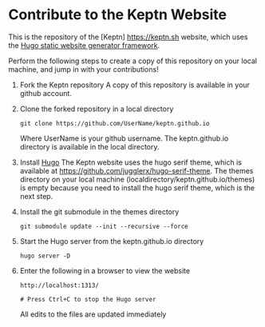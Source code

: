# Contribute to the Keptn Website

This is the repository of the [Keptn] https://keptn.sh website, which uses the [Hugo static website generator framework](http://gohugo.io). 

Perform the following steps to create a copy of this repository on your local machine, and jump in with your contributions!

1. Fork the Keptn repository
	A copy of this repository is available in your github account.

1. Clone the forked repository in a local directory
    ```
    git clone https://github.com/UserName/keptn.github.io
    ``` 
	Where UserName is your github username. The keptn.github.io directory is available in the local directory.
	
1. Install [Hugo](http://gohugo.io)
	The Keptn website uses the hugo serif theme, which is available at https://github.com/jugglerx/hugo-serif-theme. The themes directory on your local machine (localdirectory/keptn.github.io/themes) is empty because you need to install the hugo serif theme, which is the next step.

1. Install the git submodule in the themes directory
    ```
    git submodule update --init --recursive --force
    ```
1. Start the Hugo server from the keptn.github.io directory
    ```
    hugo server -D    
    ```
1. Enter the following in a browser to view the website
    ```
    http://localhost:1313/
	
	# Press Ctrl+C to stop the Hugo server
    ```
	All edits to the files are updated immediately
